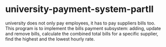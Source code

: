 # university-payment-system-partII
university does not only pay employees, it has to pay suppliers bills too. This program is to implement the bills payment subsystem: adding, update and remove bills, calculate the combined total bills for a specific supplier, find the highest and the lowest hourly rate.
